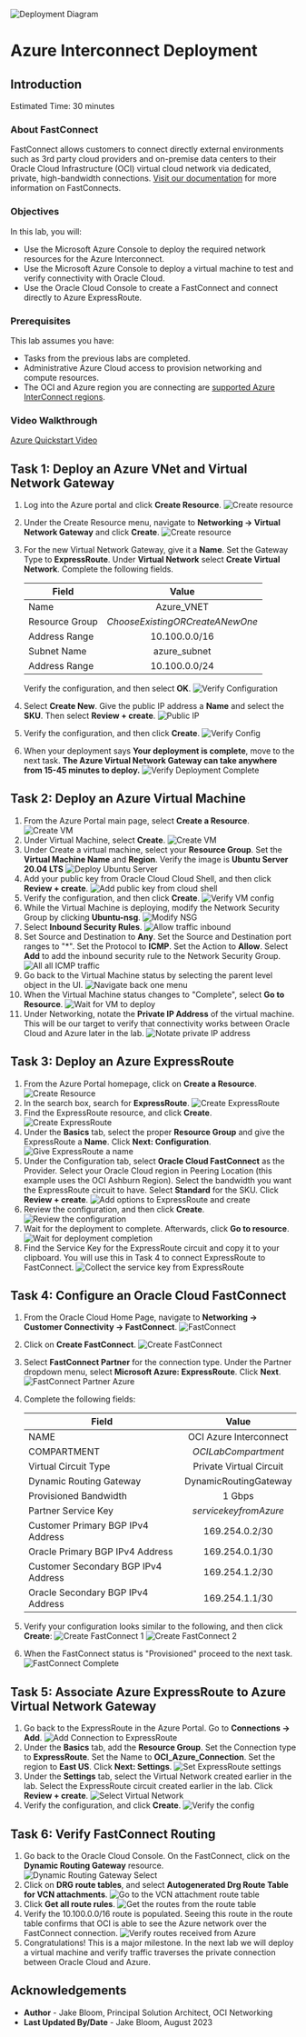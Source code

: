 ![Deployment Diagram](../oci-multicloud-connectivity/fastconnect/images/azure_interconnect/topology-interconnect.png)

# Azure Interconnect Deployment

## Introduction

Estimated Time: 30 minutes

### About FastConnect

FastConnect allows customers to connect directly external environments such as 3rd party cloud providers and on-premise data centers to their Oracle Cloud Infrastructure (OCI) virtual cloud network via dedicated, private, high-bandwidth connections. [Visit our documentation](https://docs.oracle.com/en-us/iaas/Content/Network/Tasks/Overview_of_VCNs_and_Subnets.htm) for more information on FastConnects.

### Objectives

In this lab, you will:

* Use the Microsoft Azure Console to deploy the required network resources for the Azure Interconnect.
* Use the Microsoft Azure Console to deploy a virtual machine to test and verify connectivity with Oracle Cloud.
* Use the Oracle Cloud Console to create a FastConnect and connect directly to Azure ExpressRoute.

### Prerequisites

This lab assumes you have:

* Tasks from the previous labs are completed.
* Administrative Azure Cloud access to provision networking and compute resources.
* The OCI and Azure region you are connecting are [supported Azure InterConnect regions](https://learn.microsoft.com/en-us/azure/virtual-machines/workloads/oracle/oracle-oci-overview#region-availability).

### Video Walkthrough

[Azure Quickstart Video](youtube:97dyUveTasQ:large)

## Task 1: Deploy an Azure VNet and Virtual Network Gateway

1. Log into the Azure portal and click **Create Resource**.
    ![Create resource](../oci-multicloud-connectivity/fastconnect/images/azure_interconnect/vnet-gw-1.png)
2. Under the Create Resource menu, navigate to **Networking -> Virtual Network Gateway** and click **Create**.
    ![Create resource](../oci-multicloud-connectivity/fastconnect/images/azure_interconnect/vnet-gw-2.png)
3. For the new Virtual Network Gateway, give it a **Name**. Set the Gateway Type to **ExpressRoute**. Under **Virtual Network** select **Create Virtual Network**. Complete the following fields.

    |                  **Field**              |    **Value**  |
    |----------------------------------------|:------------:|
    |Name |    Azure_VNET    |
    |Resource Group |  _ChooseExistingORCreateANewOne_    |
    |Address Range|    10.100.0.0/16    |
    |Subnet Name|  azure_subnet  |
    |Address Range|  10.100.0.0/24  |

    Verify the configuration, and then select **OK**.
    ![Verify Configuration](../oci-multicloud-connectivity/fastconnect/images/azure_interconnect/vnet-gw-3.png)
4. Select **Create New**. Give the public IP address a **Name** and select the **SKU**. Then select **Review + create**.
    ![Public IP](../oci-multicloud-connectivity/fastconnect/images/azure_interconnect/vnet-gw-4.png)
5. Verify the configuration, and then click **Create**.
    ![Verify Config](../oci-multicloud-connectivity/fastconnect/images/azure_interconnect/vnet-gw-5.png)
6. When your deployment says **Your deployment is complete**, move to the next task. **The Azure Virtual Network Gateway can take anywhere from 15-45 minutes to deploy.**
    ![Verify Deployment Complete](../oci-multicloud-connectivity/fastconnect/images/azure_interconnect/vnet-gw-6.png)

## Task 2: Deploy an Azure Virtual Machine

1. From the Azure Portal main page, select **Create a Resource**.
    ![Create VM](../oci-multicloud-connectivity/fastconnect/images/azure_interconnect/azure-vm-1.png)
2. Under Virtual Machine, select **Create**.
    ![Create VM](../oci-multicloud-connectivity/fastconnect/images/azure_interconnect/azure-vm-2.png)
3. Under Create a virtual machine, select your **Resource Group**. Set the **Virtual Machine Name** and **Region**. Verify the image is **Ubuntu Server 20.04 LTS**
    ![Deploy Ubuntu Server](../oci-multicloud-connectivity/fastconnect/images/azure_interconnect/azure-vm-3.png)
4. Add your public key from Oracle Cloud Cloud Shell, and then click **Review + create**.
    ![Add public key from cloud shell](../oci-multicloud-connectivity/fastconnect/images/azure_interconnect/azure-vm-4.png)
5. Verify the configuration, and then click **Create**.
    ![Verify VM config](../oci-multicloud-connectivity/fastconnect/images/azure_interconnect/azure-vm-5.png)
6. While the Virtual Machine is deploying, modify the Network Security Group by clicking **Ubuntu-nsg**.
    ![Modify NSG](../oci-multicloud-connectivity/fastconnect/images/azure_interconnect/azure-vm-6.png)
7. Select **Inbound Security Rules**.
    ![Allow traffic inbound](../oci-multicloud-connectivity/fastconnect/images/azure_interconnect/azure-vm-7.png)
8. Set Source and Destination to **Any**. Set the Source and Destination port ranges to "*". Set the Protocol to **ICMP**. Set the Action to **Allow**. Select **Add** to add the inbound security rule to the Network Security Group.
    ![All all ICMP traffic](../oci-multicloud-connectivity/fastconnect/images/azure_interconnect/azure-vm-8.png)
9. Go back to the Virtual Machine status by selecting the parent level object in the UI.
    ![Navigate back one menu](../oci-multicloud-connectivity/fastconnect/images/azure_interconnect/azure-vm-9.png)
10. When the Virtual Machine status changes to "Complete", select **Go to Resource**.
    ![Wait for VM to deploy](../oci-multicloud-connectivity/fastconnect/images/azure_interconnect/azure-vm-10.png)
11. Under Networking, notate the **Private IP Address** of the virtual machine. This will be our target to verify that connectivity works between Oracle Cloud and Azure later in the lab.
    ![Notate private IP address](../oci-multicloud-connectivity/fastconnect/images/azure_interconnect/azure-vm-11.png)

## Task 3: Deploy an Azure ExpressRoute

1. From the Azure Portal homepage, click on **Create a Resource**.
    ![Create Resource](../oci-multicloud-connectivity/fastconnect/images/azure_interconnect/expressroute-1.png)
2. In the search box, search for **ExpressRoute**.
    ![Create ExpressRoute](../oci-multicloud-connectivity/fastconnect/images/azure_interconnect/expressroute-2.png)
3. Find the ExpressRoute resource, and click **Create**.
    ![Create ExpressRoute](../oci-multicloud-connectivity/fastconnect/images/azure_interconnect/expressroute-3.png)
4. Under the **Basics** tab, select the proper **Resource Group** and give the ExpressRoute a **Name**. Click **Next: Configuration**.
    ![Give ExpressRoute a name](../oci-multicloud-connectivity/fastconnect/images/azure_interconnect/expressroute-4.png)
5. Under the Configuration tab, select **Oracle Cloud FastConnect** as the Provider. Select your Oracle Cloud region in Peering Location (this example uses the OCI Ashburn Region). Select the bandwidth you want the ExpressRoute circuit to have. Select **Standard** for the SKU. Click **Review + create**.
    ![Add options to ExpressRoute and create](../oci-multicloud-connectivity/fastconnect/images/azure_interconnect/expressroute-5.png)
6. Review the configuration, and then click **Create**.
    ![Review the configuration](../oci-multicloud-connectivity/fastconnect/images/azure_interconnect/expressroute-6.png)
7. Wait for the deployment to complete. Afterwards, click **Go to resource**.
    ![Wait for deployment completion](../oci-multicloud-connectivity/fastconnect/images/azure_interconnect/expressroute-7.png)
8. Find the Service Key for the ExpressRoute circuit and copy it to your clipboard. You will use this in Task 4 to connect ExpressRoute to FastConnect.
    ![Collect the service key from ExpressRoute](../oci-multicloud-connectivity/fastconnect/images/azure_interconnect/expressroute-8.png)

## Task 4: Configure an Oracle Cloud FastConnect

1. From the Oracle Cloud Home Page, navigate to **Networking -> Customer Connectivity -> FastConnect**.
    ![FastConnect](../oci-multicloud-connectivity/fastconnect/images/azure_interconnect/fastconnect-1.png)
2. Click on **Create FastConnect**.
    ![Create FastConnect](../oci-multicloud-connectivity/fastconnect/images/azure_interconnect/fastconnect-2.png)
3. Select **FastConnect Partner** for the connection type. Under the Partner dropdown menu, select **Microsoft Azure: ExpressRoute**. Click **Next**.
    ![FastConnect Partner Azure](../oci-multicloud-connectivity/fastconnect/images/azure_interconnect/fastconnect-3.png)
4. Complete the following fields:

    |                  **Field**              |    **Value**  |
    |----------------------------------------|:------------:|
    |NAME |    OCI Azure Interconnect    |
    |COMPARTMENT |  _OCILabCompartment_    |
    |Virtual Circuit Type|    Private Virtual Circuit    |
    |Dynamic Routing Gateway|  DynamicRoutingGateway  |
    |Provisioned Bandwidth|    1 Gbps    |
    |Partner Service Key|    _servicekeyfromAzure_    |
    |Customer Primary BGP IPv4 Address|    169.254.0.2/30    |
    |Oracle Primary BGP IPv4 Address|    169.254.0.1/30    |
    |Customer Secondary BGP IPv4 Address|    169.254.1.2/30    |
    |Oracle Secondary BGP IPv4 Address|    169.254.1.1/30   |

5. Verify your configuration looks similar to the following, and then click **Create**:
    ![Create FastConnect 1](../oci-multicloud-connectivity/fastconnect/images/azure_interconnect/fastconnect-4.png)
    ![Create FastConnect 2](../oci-multicloud-connectivity/fastconnect/images/azure_interconnect/fastconnect-5.png)
6. When the FastConnect status is "Provisioned" proceed to the next task.
    ![FastConnect Complete](../oci-multicloud-connectivity/fastconnect/images/azure_interconnect/fastconnect-6.png)

## Task 5: Associate Azure ExpressRoute to Azure Virtual Network Gateway

1. Go back to the ExpressRoute in the Azure Portal. Go to **Connections -> Add**.
    ![Add Connection to ExpressRoute](../oci-multicloud-connectivity/fastconnect/images/azure_interconnect/expressroute-9.png)
2. Under the **Basics** tab, add the **Resource Group**. Set the Connection type to **ExpressRoute**. Set the Name to **OCI\_Azure_Connection**. Set the region to **East US**. Click **Next: Settings**.
    ![Set ExpressRoute settings](../oci-multicloud-connectivity/fastconnect/images/azure_interconnect/expressroute-10.png)
3. Under the **Settings** tab, select the Virtual Network created earlier in the lab. Select the ExpressRoute circuit created earlier in the lab. Click **Review + create**.
    ![Select Virtual Network](../oci-multicloud-connectivity/fastconnect/images/azure_interconnect/expressroute-11.png)
4. Verify the configuration, and click **Create**.
    ![Verify the config](../oci-multicloud-connectivity/fastconnect/images/azure_interconnect/expressroute-12.png)

## Task 6: Verify FastConnect Routing

1. Go back to the Oracle Cloud Console. On the FastConnect, click on the **Dynamic Routing Gateway** resource.
    ![Dynamic Routing Gateway Select](../oci-multicloud-connectivity/fastconnect/images/azure_interconnect/fastconnect-7.png)
2. Click on **DRG route tables**, and select **Autogenerated Drg Route Table for VCN attachments**.
    ![Go to the VCN attachment route table](../oci-multicloud-connectivity/fastconnect/images/azure_interconnect/fastconnect-8.png)
3. Click **Get all route rules**.
    ![Get the routes from the route table](../oci-multicloud-connectivity/fastconnect/images/azure_interconnect/fastconnect-9.png)
4. Verify the 10.100.0.0/16 route is populated. Seeing this route in the route table confirms that OCI is able to see the Azure network over the FastConnect connection.
    ![Verify routes received from Azure](../oci-multicloud-connectivity/fastconnect/images/azure_interconnect/fastconnect-10.png)
5. Congratulations! This is a major milestone. In the next lab we will deploy a virtual machine and verify traffic traverses the private connection between Oracle Cloud and Azure.

## Acknowledgements

* **Author** - Jake Bloom, Principal Solution Architect, OCI Networking
* **Last Updated By/Date** - Jake Bloom, August 2023